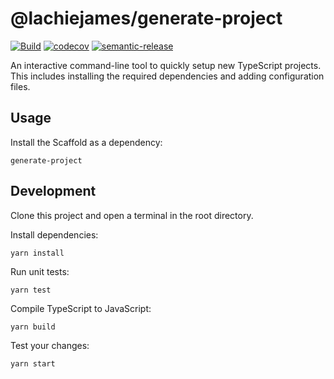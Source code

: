# @lachiejames/generate-project

[![Build](https://github.com/lachiejames/generate-project/actions/workflows/test.yml/badge.svg)](https://github.com/lachiejames/generate-project/actions/workflows/test.yml)
[![codecov](https://codecov.io/gh/lachiejames/generate-project/branch/main/graph/badge.svg?token=L039OS3ULI)](https://codecov.io/gh/lachiejames/generate-project)
[![semantic-release](https://img.shields.io/badge/%20%20%F0%9F%93%A6%F0%9F%9A%80-semantic--release-e10079.svg)](https://github.com/semantic-release/semantic-release)

An interactive command-line tool to quickly setup new TypeScript projects. This includes installing the required dependencies and adding configuration files.

## Usage

Install the Scaffold as a dependency:

```
generate-project
```

## Development

Clone this project and open a terminal in the root directory.

Install dependencies:

```
yarn install
```

Run unit tests:

```
yarn test
```

Compile TypeScript to JavaScript:

```
yarn build
```

Test your changes:

```
yarn start
```
